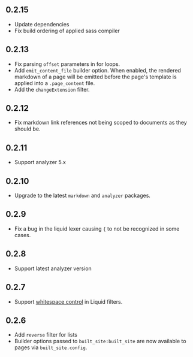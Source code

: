 ## 0.2.15

- Update dependencies
- Fix build ordering of applied sass compiler

## 0.2.13

- Fix parsing `offset` parameters in for loops.
- Add `emit_content_file` builder option. When enabled, the rendered markdown of a page
  will be emitted before the page's template is applied into a `.page_content` file.
- Add the `changeExtension` filter.

## 0.2.12

- Fix markdown link references not being scoped to documents as they should be.

## 0.2.11

- Support analyzer 5.x

## 0.2.10

- Upgrade to the latest `markdown` and `analyzer` packages.

## 0.2.9

- Fix a bug in the liquid lexer causing `{` to not be recognized in some cases.

## 0.2.8

- Support latest analyzer version

## 0.2.7

- Support [whitespace control](https://shopify.github.io/liquid/basics/whitespace/)
  in Liquid filters.

## 0.2.6

- Add `reverse` filter for lists
- Builder options passed to `built_site:built_site` are now available to pages
  via `built_site.config`.
